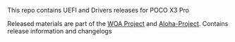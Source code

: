 This repo contains UEFI and Drivers releases for POCO X3 Pro

Released materials are part of the [WOA Project](https://github.com/WOA-Project) and [Aloha-Project](https://github.com/Aloha-Project). Contains release information and changelogs
